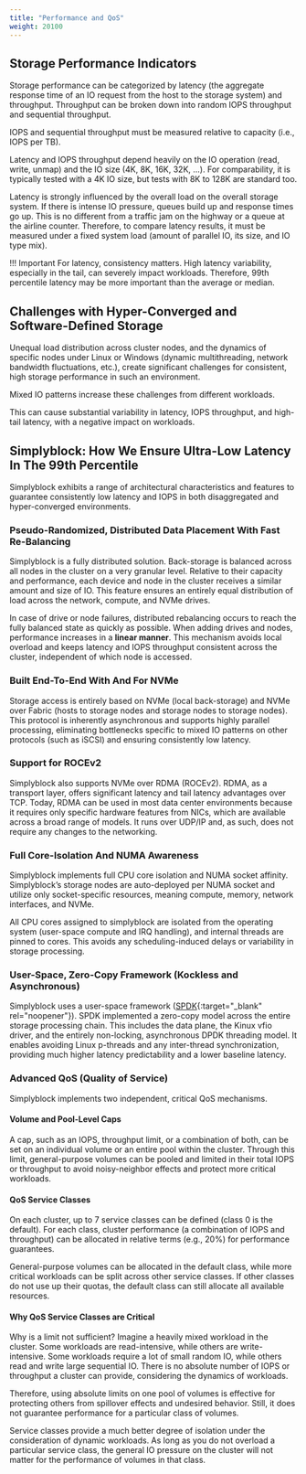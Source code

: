 ```yaml
---
title: "Performance and QoS"
weight: 20100
---
```


## Storage Performance Indicators

Storage performance can be categorized by latency (the aggregate response time of an IO request from the host to the
storage system) and throughput. Throughput can be broken down into random IOPS throughput and sequential throughput.

IOPS and sequential throughput must be measured relative to capacity (i.e., IOPS per TB).

Latency and IOPS throughput depend heavily on the IO operation (read, write, unmap) and the IO size (4K, 8K, 16K,
32K, ...). For comparability, it is typically tested with a 4K IO size, but tests with 8K to 128K are standard too.

Latency is strongly influenced by the overall load on the overall storage system. If there is intense IO pressure,
queues build up and response times go up. This is no different from a traffic jam on the highway or a queue at the
airline counter. Therefore, to compare latency results, it must be measured under a fixed system load (amount of
parallel IO, its size, and IO type mix).

!!! Important
    For latency, consistency matters. High latency variability, especially in the tail, can severely impact workloads.
    Therefore, 99th percentile latency may be more important than the average or median.

## Challenges with Hyper-Converged and Software-Defined Storage

Unequal load distribution across cluster nodes, and the dynamics of specific nodes under Linux or Windows (dynamic
multithreading, network bandwidth fluctuations, etc.), create significant challenges for consistent, high storage
performance in such an environment.

Mixed IO patterns increase these challenges from different workloads.

This can cause substantial variability in latency, IOPS throughput, and high-tail latency, with a negative impact on
workloads.

## Simplyblock: How We Ensure Ultra-Low Latency In The 99th Percentile

Simplyblock exhibits a range of architectural characteristics and features to guarantee consistently low latency and
IOPS in both disaggregated and hyper-converged environments.

### Pseudo-Randomized, Distributed Data Placement With Fast Re-Balancing

Simplyblock is a fully distributed solution. Back-storage is balanced across all nodes in the cluster on a very granular
level. Relative to their capacity and performance, each device and node in the cluster receives a similar amount and
size of IO. This feature ensures an entirely equal distribution of load across the network, compute, and NVMe drives.

In case of drive or node failures, distributed rebalancing occurs to reach the fully balanced state as quickly as
possible. When adding drives and nodes, performance increases in a **linear manner**. This mechanism avoids local
overload and keeps latency and IOPS throughput consistent across the cluster, independent of which node is accessed.

### Built End-To-End With And For NVMe

Storage access is entirely based on NVMe (local back-storage) and NVMe over Fabric (hosts to storage nodes and storage
nodes to storage nodes). This protocol is inherently asynchronous and supports highly parallel processing, eliminating
bottlenecks specific to mixed IO patterns on other protocols (such as iSCSI) and ensuring consistently low latency.

### Support for ROCEv2

Simplyblock also supports NVMe over RDMA (ROCEv2). RDMA, as a transport layer, offers significant latency and tail
latency advantages over TCP. Today, RDMA can be used in most data center environments because it requires only specific
hardware features from NICs, which are available across a broad range of models. It runs over UDP/IP and, as such, does
not require any changes to the networking.

### Full Core-Isolation And NUMA Awareness

Simplyblock implements full CPU core isolation and NUMA socket affinity. Simplyblock’s storage nodes are auto-deployed
per NUMA socket and utilize only socket-specific resources, meaning compute, memory, network interfaces, and NVMe.

All CPU cores assigned to simplyblock are isolated from the operating system (user-space compute and IRQ handling), and
internal threads are pinned to cores. This avoids any scheduling-induced delays or variability in storage processing.

### User-Space, Zero-Copy Framework (Kockless and Asynchronous)

Simplyblock uses a user-space framework ([SPDK](https://spdk.io/){:target="_blank" rel="noopener"}). SPDK implemented a
zero-copy model across the entire storage processing chain. This includes the data plane, the Kinux vfio driver, and the
entirely non-locking, asynchronous DPDK threading model. It enables avoiding Linux p-threads and any inter-thread
synchronization, providing much higher latency predictability and a lower baseline latency.

### Advanced QoS (Quality of Service)

Simplyblock implements two independent, critical QoS mechanisms.

#### Volume and Pool-Level Caps

A cap, such as an IOPS, throughput limit, or a combination of both, can be set on an individual volume or an entire pool
within the cluster. Through this limit, general-purpose volumes can be pooled and limited in their total IOPS or
throughput to avoid noisy-neighbor effects and protect more critical workloads.

#### QoS Service Classes

On each cluster, up to 7 service classes can be defined (class 0 is the default). For each class, cluster performance (a
combination of IOPS and throughput) can be allocated in relative terms (e.g., 20%) for performance guarantees.

General-purpose volumes can be allocated in the default class, while more critical workloads can be split across other
service classes. If other classes do not use up their quotas, the default class can still allocate all available
resources.

#### Why QoS Service Classes are Critical

Why is a limit not sufficient? Imagine a heavily mixed workload in the cluster. Some workloads are read-intensive, while
others are write-intensive. Some workloads require a lot of small random IO, while others read and write large
sequential IO. There is no absolute number of IOPS or throughput a cluster can provide, considering the dynamics of
workloads.

Therefore, using absolute limits on one pool of volumes is effective for protecting others from spillover effects and
undesired behavior. Still, it does not guarantee performance for a particular class of volumes.

Service classes provide a much better degree of isolation under the consideration of dynamic workloads. As long as you
do not overload a particular service class, the general IO pressure on the cluster will not matter for the performance
of volumes in that class.

